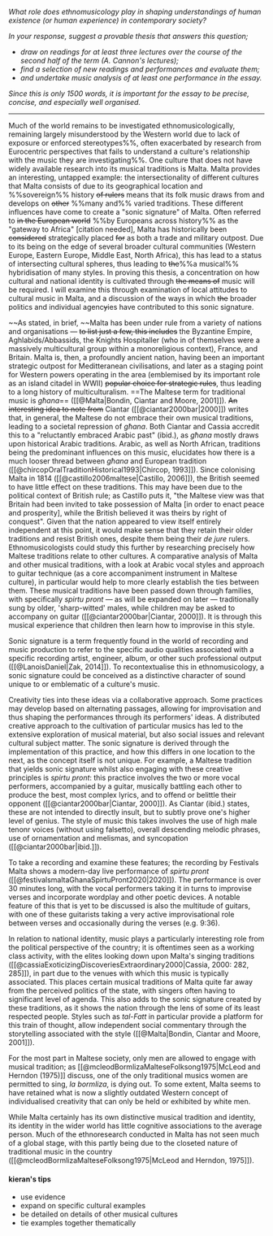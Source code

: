 *What role does ethnomusicology play in shaping understandings of human existence (or human experience) in contemporary society?*

*In your response, suggest a provable thesis that answers this question;*
- *draw on readings for at least three lectures over the course of the second half of the term (A. Cannon's lectures);*
- *find a selection of new readings and performances and evaluate them;*
- *and undertake music analysis of at least one performance in the essay.*

*Since this is only 1500 words, it is important for the essay to be precise, concise, and especially well organised.*

---

Much of the world remains to be investigated ethnomusicologically, remaining largely misunderstood by the Western world due to lack of exposure or enforced stereotypes%%, often exacerbated by research from Eurocentric perspectives that fails to understand a culture's relationship with the music they are investigating%%. One culture that does not have widely available research into its musical traditions is Malta. Malta provides an interesting, untapped example: the intersectionality of different cultures that Malta consists of due to its geographical location and %%sovereign%% history ~~of rulers~~ means that its folk music draws from and develops on ~~other~~ %%many and%% varied traditions. These different influences have come to create a "sonic signature" of Malta. Often referred to ~~in the European world~~ %%by Europeans across history%% as the "gateway to Africa" [citation needed], Malta has historically been ~~considered~~ strategically placed ~~for~~ as both a trade and military outpost. Due to its being on the edge of several broader cultural communities (Western Europe, Eastern Europe, Middle East, North Africa), this has lead to a status of intersecting cultural spheres, thus leading to ~~the~~%%a musical%% hybridisation of many styles.
In proving this thesis, a concentration on how cultural and national identity is cultivated through ~~the means of~~ music will be required. I will examine this through examination of local attitudes to cultural music in Malta, and a discussion of the ways in which ~~the~~ broader politics and individual agenc~~y~~ies have contributed to this sonic signature.


~~As stated, in brief, ~~Malta has been under rule from a variety of nations and organisations — ~~to list just a few, this includes~~ the Byzantine Empire, Aghlabids/Abbassids, the Knights Hospitaller (who in of themselves were a massively multicultural group within a monoreligious context), France, and Britain. Malta is, then, a profoundly ancient nation, having been an important strategic outpost for Meditteranean civilisations, and later as a staging point for Western powers operating in the area (emblemised by its important role as an island citadel in WWII) ~~popular choice for strategic rules~~, thus leading to a long history of multiculturalism. 
==The Maltese term for traditional music is *għana*== ([[@Malta|Bondin, Ciantar and Moore, 2001]]). ~~An interesting idea to note from~~ Ciantar ([[@ciantar2000bar|2000]]) writes that, in general, the Maltese do not embrace their own musical traditions, leading to a societal repression of *għana*. Both Ciantar and Cassia accredit this to a "reluctantly embraced Arabic past" (ibid.), as *għana* mostly draws upon historical Arabic traditions. Arabic, as well as North African, traditions being the predominant influences on this music, elucidates how there is a much looser thread between *għana* and European tradition ([[@chircopOralTraditionHistorical1993|Chircop, 1993]]). Since colonising Malta in 1814 ([[@castillo2006maltese|Castillo, 2006]]), the British seemed to have little effect on these traditions. This may have been due to the political context of British rule; as Castillo puts it, "the Maltese view was that Britain had been invited to take possession of Malta [in order to enact peace and prosperity], while the British believed it was theirs by right of conquest". Given that the nation appeared to view itself entirely independent at this point, it would make sense that they retain their older traditions and resist British ones, despite them being their *de jure* rulers. Ethnomusicologists could study this further by researching precisely how Maltese traditions relate to other cultures. A comparative analysis of Malta and other musical traditions, with a look at Arabic vocal styles and approach to guitar technique (as a core accompaniment instrument in Maltese culture), in particular would help to more clearly establish the ties between them.
These musical traditions have been passed down through families, with specifically *spirtu pront* — as will be expanded on later — traditionally sung by older, 'sharp-witted' males, while children may be asked to accompany on guitar ([[@ciantar2000bar|Ciantar, 2000]]). It is through this musical experience that children then learn how to improvise in this style.



Sonic signature is a term frequently found in the world of recording and music production to refer to the specific audio qualities associated with a specific recording artist, engineer, album, or other such professional output ([[@LanoisDaniel|Zak, 2014]]). To recontextualise this in ethnomusicology, a sonic signature could be conceived as a distinctive character of sound unique to or emblematic of a culture's music.

Creativity ties into these ideas via a collaborative approach. Some practices may develop based on alternating passages, allowing for improvisation and thus shaping the performances through its performers' ideas. A distributed creative approach to the cultivation of particular musics has led to the extensive exploration of musical material, but also social issues and relevant cultural subject matter.
The sonic signature is derived through the implementation of this practice, and how this differs in one location to the next, as the concept itself is not unique. For example, a Maltese tradition that yields sonic signature whilst also engaging with these creative principles is *spirtu pront*: this practice involves the two or more vocal performers, accompanied by a guitar, musically battling each other to produce the best, most complex lyrics, and to offend or belittle their opponent ([[@ciantar2000bar|Ciantar, 2000]]). As Ciantar (ibid.) states, these are not intended to directly insult, but to subtly prove one's higher level of genius.
The style of music this takes involves the use of high male tenonr voices (without using falsetto), overall descending melodic phrases, use of ornamentation and melismas, and syncopation ([[@ciantar2000bar|ibid.]]).

To take a recording and examine these features; the recording by Festivals Malta shows a modern-day live performance of *spirtu pront* ([[@festivalsmaltaGhanaSpirtuPront2020|2020]]). The performance is over 30 minutes long, with the vocal performers taking it in turns to improvise verses and incorporate wordplay and other poetic devices. A notable feature of this that is yet to be discussed is also the multitude of guitars, with one of these guitarists taking a very active improvisational role between verses and occasionally during the verses (e.g. 9:36). 

In relation to national identity, music plays a particularly interesting role from the political perspective of the country; it is oftentimes seen as a working class activity, with the elites looking down upon Malta's singing traditions ([[@cassiaExoticizingDiscoveriesExtraordinary2000|Cassia, 2000: 282, 285]]), in part due to the venues with which this music is typically associated. This places certain musical traditions of Malta quite far away from the perceived politics of the state, with singers often having to significant level of agenda. This also adds to the sonic signature created by these traditions, as it shows the nation through the lens of some of its least respected people. Styles such as *tal-Fatt* in particular provide a platform for this train of thought, allow independent social commentary through the storytelling associated with the style ([[@Malta|Bondin, Ciantar and Moore, 2001]]).

For the most part in Maltese society, only men are allowed to engage with musical tradition; as [[@mcleodBormlizaMalteseFolksong1975|McLeod and Herndon (1975)]] discuss, one of the only traditional musics women are permitted to sing, *la bormliza*, is dying out. To some extent, Malta seems to have retained what is now a slightly outdated Western concept of individualised creativity that can only be held or exhibited by white men. 



While Malta certainly has its own distinctive musical tradition and identity, its identity in the wider world has little cognitive associations to the average person. Much of the ethnoresearch conducted in Malta has not seen much of a global stage, with this partly being due to the closeted nature of traditional music in the country ([[@mcleodBormlizaMalteseFolksong1975|McLeod and Herndon, 1975]]). 


#### kieran's tips
- use evidence
- expand on specific cultural examples
- be detailed on details of other musical cultures
- tie examples together thematically